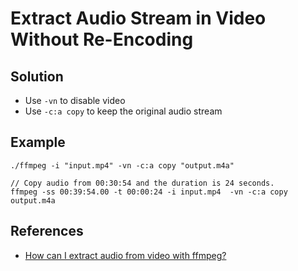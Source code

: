 # Extract Audio Stream in Video Without Re-Encoding

## Solution
* Use `-vn` to disable video
* Use `-c:a copy` to keep the original audio stream

## Example
```
./ffmpeg -i "input.mp4" -vn -c:a copy "output.m4a"
```

```
// Copy audio from 00:30:54 and the duration is 24 seconds.
ffmpeg -ss 00:39:54.00 -t 00:00:24 -i input.mp4  -vn -c:a copy output.m4a
```

## References
* [How can I extract audio from video with ffmpeg?](https://stackoverflow.com/questions/9913032/how-can-i-extract-audio-from-video-with-ffmpeg)
